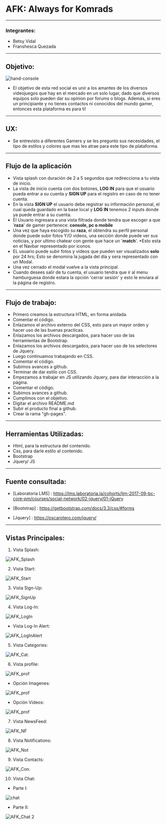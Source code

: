 # AFK: Always for Komrads
___  

### Integrantes:
- Betsy Vidal
- Franshesca Quezada

___  

## Objetivo:  

![hand-console](assets/images/hand-console.png)

- El objetivo de esta red social es unir a los amantes de los diversos videojuegos que hay en el mercado en un solo lugar, dado que diversos equipos solo pueden dar su opinion por forums o blogs. Además, si eres un principiante y no tienes contactos ni conocidos del mundo gamer, entonces esta plataforma es para tí!  

___

## UX: 

- Se entrevisto a diferentes Gamers y se les pregunto sus necesidades, el tipo de estilos y colores que mas les atrae para este tipo de plataforma.

___

## Flujo de la aplicación

- Vista splash con duración de 2 a 5 segundos que redirecciona a tu vista de inicio. 
- La vista de inicio cuenta con dos botones, __LOG IN__ para que el usuario pueda entrar a su cuenta y  __SIGN UP__ para el registro en caso de no tener cuenta.  
- En la vista __SIGN UP__ el usuario debe registrar su información personal, el cual queda guardado en la base local y __LOG IN__ tenemos 2 inputs donde ya puede entrar a su cuenta.
- El Usuario ingresara a una vista filtrada donde tendra que escoger a que '**raza**' de gamer pertenece: **console, pc o mobile**
- Una vez que haya escogido su **raza**, el obtendra su perfil personal donde puede subir fotos Y/O videos, una sección donde puede ver sus noticias, y por ultimo chatear con gente que hace un '__match__'. *Esto esta en el Navbar representado por iconos.
- EL usuario puede subir fotos y videos que pueden ser visualizados __solo__ por 24 hrs; Esto se denomina la jugada del día y sera representado con un Modal.
- Una vez cerrado el modal vuelve a la vista principal.
- Cuando desees salir de tu cuenta, el usuario tendra que ir al menu hamburguesa donde estara la opción 'cerrar sesión' y esto le enviara al la página de registro.

___

## Flujo de trabajo:

- Primero creamos la estructura HTML, en forma anidada.
- Comentar el código.
- Enlazamos el archivo externo del CSS, esto para un mayor orden y hacer uso de las buenas practicas.
- Enlazamos los archivos descargados, para hacer uso de las herramientas de Bootstrap.
- Enlazamos los archivos descargados, para hacer uso de los selectores de Jquery.
- Luego continuamos trabajando en CSS.
- Comentar el código.
- Subimos avances a github.
- Terminar de dar estilo con CSS.
- Empezamos a trabajar en JS utilizando Jquery, para dar interacción a la página.
- Comentar el código.
- Subimos avances a github.
- Cumplimos con el objetivo.
- Digitar el archivo README.md
- Subir el producto final a github.
- Crear la rama "gh-pages".

___

## Herramientas Utilizadas:

- Html, para la estructura del contenido.
- Css, para darle estilo al contenido.
- Bootstrap
- Jquery/ JS

___

## Fuente consultada:

- [Laboratoria LMS] : https://lms.laboratoria.la/cohorts/lim-2017-09-bc-core-pm/courses/social-network/02-jquery/01-jQuery

- [Bootstrap] : https://getbootstrap.com/docs/3.3/css/#forms


- [Jquery] : 
https://oscarotero.com/jquery/

___

## Vistas Principales: 

1. Vista Splash:

![AFK_Splash](assets/readme/1.png)

2. Vista Start:

![AFK_Start](assets/readme/2.png)

3. Vista Sign-Up:

![AFK_SignUp](assets/readme/3.png)

4. Vista Log-In:

![AFK_LogIn](assets/readme/4.png)

  - Vista Log-In Alert:

![AFK_LogInAlert](assets/readme/4.1.png)

5. Vista Categories:

![AFK_Cat.](assets/readme/5.png)

6. Vista profile:

![AFK_prof](assets/readme/6.png)

  - Opción Imagenes:

![AFK_prof](assets/readme/6-im.png)

  - Opción Videos:
  
![AFK_prof](assets/readme/7-vid.png)

7. Vista NewsFeed:

![AFK_NF](assets/readme/8-nf.png)

8. Vista Notifications:

![AFK_Not](assets/readme/9-not.png)

9. Vista Contacts:

![AFK_Con.](assets/readme/10-cont.png)

10. Vista Chat:

  - Parte I:

![chat](assets/readme/11.png)

  - Parte II:

![AFK_Chat 2](assets/readme/11.1-chat.png)








